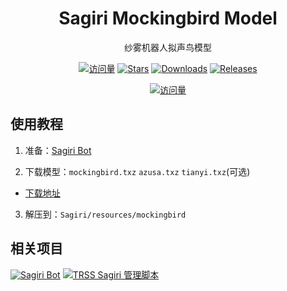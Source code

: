 <div align="center">

# Sagiri Mockingbird Model

纱雾机器人拟声鸟模型

[![访问量](https://visitor-badge.glitch.me/badge?page_id=TimeRainStarSky.Sagiri_MockingBird&right_color=red&left_text=访%20问%20量)](https://github.com/TimeRainStarSky/Sagiri_MockingBird)
[![Stars](https://img.shields.io/github/stars/TimeRainStarSky/Sagiri_MockingBird?color=yellow&label=收藏)](../../stargazers)
[![Downloads](https://img.shields.io/github/downloads/TimeRainStarSky/Sagiri_MockingBird/total?color=blue&label=下载)](../../releases/latest)
[![Releases](https://img.shields.io/github/v/release/TimeRainStarSky/Sagiri_MockingBird?color=green&label=发行版)](../../releases/latest)

[![访问量](https://profile-counter.glitch.me/TimeRainStarSky-Sagiri_MockingBird/count.svg)](https://github.com/TimeRainStarSky/Sagiri_MockingBird)

</div>

## 使用教程

1. 准备：[Sagiri Bot](../../../../SAGIRI-kawaii/sagiri-bot)

2. 下载模型：`mockingbird.txz` `azusa.txz` `tianyi.txz`(可选)

- [下载地址](../../releases/latest)

3. 解压到：`Sagiri/resources/mockingbird`

## 相关项目

[![Sagiri Bot](https://github-readme-stats.vercel.app/api/pin/?username=SAGIRI-kawaii&repo=sagiri-bot&show_owner=true)](../../../../SAGIRI-kawaii/sagiri-bot)
[![TRSS Sagiri 管理脚本](https://github-readme-stats.vercel.app/api/pin/?username=TimeRainStarSky&repo=TRSS_Sagiri&show_owner=true)](../../../TRSS_Sagiri)
